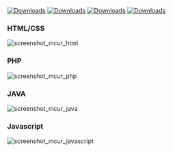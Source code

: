 [![Downloads](https://badges.ml/monokai-corail-ur/total.svg)](https://brackets-extension-badges.github.io#monokai-corail-ur)
[![Downloads](https://badges.ml/monokai-corail-ur/last-version.svg)](https://brackets-extension-badges.github.io#monokai-corail-ur)
[![Downloads](https://badges.ml/monokai-corail-ur/week.svg)](https://brackets-extension-badges.github.io#monokai-corail-ur)
[![Downloads](https://badges.ml/monokai-corail-ur/day.svg)](https://brackets-extension-badges.github.io#monokai-corail-ur)
### HTML/CSS
![screenshot_mcur_html](https://user-images.githubusercontent.com/27980534/31412676-517c2c80-ae16-11e7-8355-75b9cb1d4830.png)
### PHP
![screenshot_mcur_php](https://user-images.githubusercontent.com/27980534/31412691-5fdfc214-ae16-11e7-9874-7e0bb97df012.png)
### JAVA
![screenshot_mcur_java](https://user-images.githubusercontent.com/27980534/31412696-66819976-ae16-11e7-98f3-6147a8dbe601.png)
### Javascript
![screenshot_mcur_javascript](https://user-images.githubusercontent.com/27980534/31412708-6ead5248-ae16-11e7-8f7a-147619e492e0.png)
